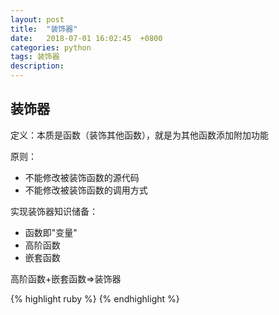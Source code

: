 ```yaml
---
layout: post
title:  "装饰器"
date:   2018-07-01 16:02:45  +0800
categories: python
tags: 装饰器
description: 
---
```

## 装饰器

定义：本质是函数（装饰其他函数），就是为其他函数添加附加功能

原则：

* 不能修改被装饰函数的源代码
* 不能修改被装饰函数的调用方式

实现装饰器知识储备：

* 函数即"变量"
* 高阶函数
* 嵌套函数

高阶函数+嵌套函数=>装饰器

{% highlight ruby %}
{% endhighlight %}

